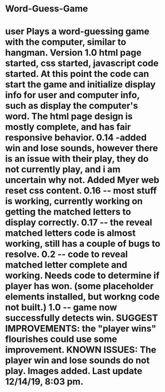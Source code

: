 # Word-Guess-Game
user Plays a word-guessing game with the computer, similar to hangman.
Version 1.0  html page started, css started, javascript code started. At this point the code can start the game and initialize display info for user and computer info, such as display the computer's word.
The html page design is mostly complete, and has fair responsive behavior.
0.14 -added win and lose sounds, however there is an issue with their play, they do not currently play, and i am uncertain why not.
Added Myer web reset css content.
0.16 -- most stuff is working, currently working on getting the matched letters to display correctly.
0.17 -- the reveal matched letters code is almost working, still has a couple of bugs to resolve.
0.2 -- code to reveal matched letter complete and working. Needs code to determine if player has won. (some placeholder elements installed, but workng code not built.)
1.0 -- game now successfully detects win.
SUGGEST IMPROVEMENTS: the "player wins" flourishes could use some improvement.
KNOWN ISSUES: The player win and lose sounds do not play.
Images added. Last update 12/14/19, 8:03 pm.
=======

